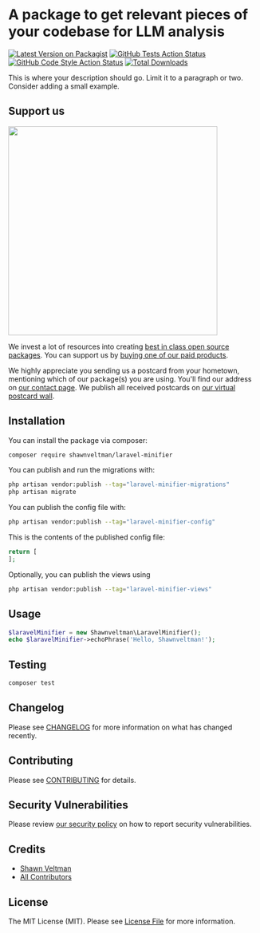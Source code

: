 # A package to get relevant pieces of your codebase for LLM analysis

[![Latest Version on Packagist](https://img.shields.io/packagist/v/shawnveltman/laravel-minifier.svg?style=flat-square)](https://packagist.org/packages/shawnveltman/laravel-minifier)
[![GitHub Tests Action Status](https://img.shields.io/github/actions/workflow/status/shawnveltman/laravel-minifier/run-tests.yml?branch=main&label=tests&style=flat-square)](https://github.com/shawnveltman/laravel-minifier/actions?query=workflow%3Arun-tests+branch%3Amain)
[![GitHub Code Style Action Status](https://img.shields.io/github/actions/workflow/status/shawnveltman/laravel-minifier/fix-php-code-style-issues.yml?branch=main&label=code%20style&style=flat-square)](https://github.com/shawnveltman/laravel-minifier/actions?query=workflow%3A"Fix+PHP+code+style+issues"+branch%3Amain)
[![Total Downloads](https://img.shields.io/packagist/dt/shawnveltman/laravel-minifier.svg?style=flat-square)](https://packagist.org/packages/shawnveltman/laravel-minifier)

This is where your description should go. Limit it to a paragraph or two. Consider adding a small example.

## Support us

[<img src="https://github-ads.s3.eu-central-1.amazonaws.com/laravel-minifier.jpg?t=1" width="419px" />](https://spatie.be/github-ad-click/laravel-minifier)

We invest a lot of resources into creating [best in class open source packages](https://spatie.be/open-source). You can support us by [buying one of our paid products](https://spatie.be/open-source/support-us).

We highly appreciate you sending us a postcard from your hometown, mentioning which of our package(s) you are using. You'll find our address on [our contact page](https://spatie.be/about-us). We publish all received postcards on [our virtual postcard wall](https://spatie.be/open-source/postcards).

## Installation

You can install the package via composer:

```bash
composer require shawnveltman/laravel-minifier
```

You can publish and run the migrations with:

```bash
php artisan vendor:publish --tag="laravel-minifier-migrations"
php artisan migrate
```

You can publish the config file with:

```bash
php artisan vendor:publish --tag="laravel-minifier-config"
```

This is the contents of the published config file:

```php
return [
];
```

Optionally, you can publish the views using

```bash
php artisan vendor:publish --tag="laravel-minifier-views"
```

## Usage

```php
$laravelMinifier = new Shawnveltman\LaravelMinifier();
echo $laravelMinifier->echoPhrase('Hello, Shawnveltman!');
```

## Testing

```bash
composer test
```

## Changelog

Please see [CHANGELOG](CHANGELOG.md) for more information on what has changed recently.

## Contributing

Please see [CONTRIBUTING](CONTRIBUTING.md) for details.

## Security Vulnerabilities

Please review [our security policy](../../security/policy) on how to report security vulnerabilities.

## Credits

- [Shawn Veltman](https://github.com/Shawnveltman)
- [All Contributors](../../contributors)

## License

The MIT License (MIT). Please see [License File](LICENSE.md) for more information.
